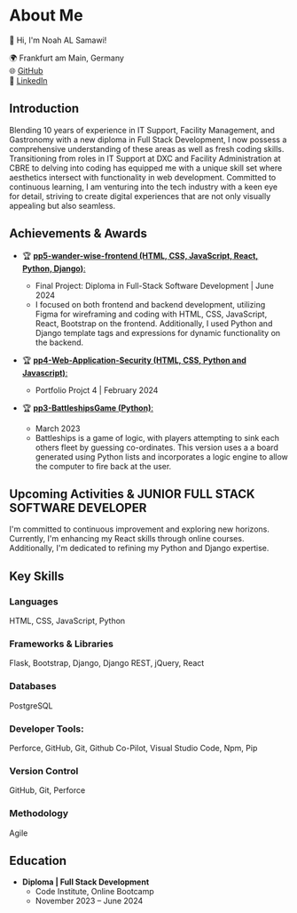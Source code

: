 # About Me

👋 Hi, I'm Noah AL Samawi!

🌍 Frankfurt am Main, Germany <br>
🌐 [GitHub](https://github.com/Noah-Samawi) <br>
🔗 [LinkedIn](https://linkedin.com/in/noah-al-samawi-058583197) <br>

## Introduction

Blending 10 years of experience in IT Support, Facility Management, and Gastronomy with a new diploma in Full Stack Development, I now possess a comprehensive understanding of these areas as well as fresh coding skills. Transitioning from roles in IT Support at DXC and Facility Administration at CBRE to delving into coding has equipped me with a unique skill set where aesthetics intersect with functionality in web development. Committed to continuous learning, I am venturing into the tech industry with a keen eye for detail, striving to create digital experiences that are not only visually appealing but also seamless.

## Achievements & Awards

- 🏆 [**pp5-wander-wise-frontend (HTML, CSS, JavaScript, React, Python, Django)**:](https://pp5-wander-wise-frontend-63919ac97d38.herokuapp.com/)
  - Final Project: Diploma in Full-Stack Software Development | June 2024
  - I focused on both frontend and backend development, utilizing Figma for wireframing and coding with HTML, CSS, JavaScript, React, Bootstrap on the frontend. Additionally, I used Python and Django template tags and expressions for dynamic functionality on the backend.

- 🏆 [**pp4-Web-Application-Security (HTML, CSS, Python and Javascript)**:](https://pp4-web-application-security-aaef0fe6b0f0.herokuapp.com/)
  - Portfolio Projct 4 | February 2024

- 🏆 [**pp3-BattleshipsGame (Python)**:](https://retro-mashup-mayhem.netlify.app/)
  - March 2023
  - Battleships is a game of logic, with players attempting to sink each others fleet by guessing co-ordinates. This version uses a a board generated using Python lists and incorporates a logic engine to allow the computer to fire back at the user.

## Upcoming Activities & JUNIOR FULL STACK SOFTWARE DEVELOPER


I'm committed to continuous improvement and exploring new horizons. Currently, I'm enhancing my React skills through online courses. Additionally, I'm dedicated to refining my Python and Django expertise.

## Key Skills

### Languages
HTML, CSS, JavaScript, Python

### Frameworks & Libraries
Flask, Bootstrap, Django, Django REST, jQuery, React

### Databases
PostgreSQL

### Developer Tools:
Perforce, GitHub, Git, Github Co-Pilot, Visual Studio Code, Npm, Pip

### Version Control
GitHub, Git, Perforce

### Methodology
Agile

## Education

- **Diploma | Full Stack Development**
  - Code Institute, Online Bootcamp
  - November 2023 – June 2024
    

